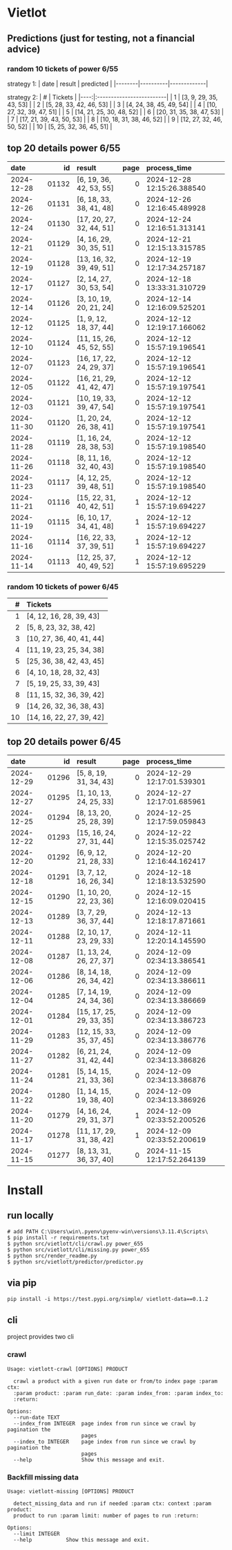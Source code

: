 # Vietlot
## Predictions (just for testing, not a financial advice)
### random 10 tickets of power 6/55

strategy 1:
| date   | result   | predicted   |
|--------|----------|-------------|

strategy 2:
|   # | Tickets                  |
|----:|:-------------------------|
|   1 | [3, 9, 29, 35, 43, 53]   |
|   2 | [5, 28, 33, 42, 46, 53]  |
|   3 | [4, 24, 38, 45, 49, 54]  |
|   4 | [10, 27, 32, 39, 47, 51] |
|   5 | [14, 21, 25, 30, 48, 52] |
|   6 | [20, 31, 35, 38, 47, 53] |
|   7 | [17, 21, 39, 43, 50, 53] |
|   8 | [10, 18, 31, 38, 46, 52] |
|   9 | [12, 27, 32, 46, 50, 52] |
|  10 | [5, 25, 32, 36, 45, 51]  |

## top 20 details power 6/55
| date       |    id | result                   |   page | process_time               |
|:-----------|------:|:-------------------------|-------:|:---------------------------|
| 2024-12-28 | 01132 | [6, 19, 36, 42, 53, 55]  |      0 | 2024-12-28 12:15:26.388540 |
| 2024-12-26 | 01131 | [6, 18, 33, 38, 41, 48]  |      0 | 2024-12-26 12:16:45.489928 |
| 2024-12-24 | 01130 | [17, 20, 27, 32, 44, 51] |      0 | 2024-12-24 12:16:51.313141 |
| 2024-12-21 | 01129 | [4, 16, 29, 30, 35, 51]  |      0 | 2024-12-21 12:15:13.315785 |
| 2024-12-19 | 01128 | [13, 16, 32, 39, 49, 51] |      0 | 2024-12-19 12:17:34.257187 |
| 2024-12-17 | 01127 | [2, 14, 27, 30, 53, 54]  |      0 | 2024-12-18 13:33:31.310729 |
| 2024-12-14 | 01126 | [3, 10, 19, 20, 21, 24]  |      0 | 2024-12-14 12:16:09.525201 |
| 2024-12-12 | 01125 | [1, 9, 12, 18, 37, 44]   |      0 | 2024-12-12 12:19:17.166062 |
| 2024-12-10 | 01124 | [11, 15, 26, 45, 52, 55] |      0 | 2024-12-12 15:57:19.196541 |
| 2024-12-07 | 01123 | [16, 17, 22, 24, 29, 37] |      0 | 2024-12-12 15:57:19.196541 |
| 2024-12-05 | 01122 | [16, 21, 29, 41, 42, 47] |      0 | 2024-12-12 15:57:19.197541 |
| 2024-12-03 | 01121 | [10, 19, 33, 39, 47, 54] |      0 | 2024-12-12 15:57:19.197541 |
| 2024-11-30 | 01120 | [1, 20, 24, 26, 38, 41]  |      0 | 2024-12-12 15:57:19.197541 |
| 2024-11-28 | 01119 | [1, 16, 24, 28, 38, 53]  |      0 | 2024-12-12 15:57:19.198540 |
| 2024-11-26 | 01118 | [8, 11, 16, 32, 40, 43]  |      0 | 2024-12-12 15:57:19.198540 |
| 2024-11-23 | 01117 | [4, 12, 25, 39, 48, 51]  |      0 | 2024-12-12 15:57:19.198540 |
| 2024-11-21 | 01116 | [15, 22, 31, 40, 42, 51] |      1 | 2024-12-12 15:57:19.694227 |
| 2024-11-19 | 01115 | [6, 10, 17, 34, 41, 48]  |      1 | 2024-12-12 15:57:19.694227 |
| 2024-11-16 | 01114 | [16, 22, 33, 37, 39, 51] |      1 | 2024-12-12 15:57:19.694227 |
| 2024-11-14 | 01113 | [12, 25, 37, 40, 49, 52] |      1 | 2024-12-12 15:57:19.695229 |

### random 10 tickets of power 6/45
|   # | Tickets                  |
|----:|:-------------------------|
|   1 | [4, 12, 16, 28, 39, 43]  |
|   2 | [5, 8, 23, 32, 38, 42]   |
|   3 | [10, 27, 36, 40, 41, 44] |
|   4 | [11, 19, 23, 25, 34, 38] |
|   5 | [25, 36, 38, 42, 43, 45] |
|   6 | [4, 10, 18, 28, 32, 43]  |
|   7 | [5, 19, 25, 33, 39, 43]  |
|   8 | [11, 15, 32, 36, 39, 42] |
|   9 | [14, 26, 32, 36, 38, 43] |
|  10 | [14, 16, 22, 27, 39, 42] |

## top 20 details power 6/45
| date       |    id | result                   |   page | process_time               |
|:-----------|------:|:-------------------------|-------:|:---------------------------|
| 2024-12-29 | 01296 | [5, 8, 19, 31, 34, 43]   |      0 | 2024-12-29 12:17:01.539301 |
| 2024-12-27 | 01295 | [1, 10, 13, 24, 25, 33]  |      0 | 2024-12-27 12:17:01.685961 |
| 2024-12-25 | 01294 | [8, 13, 20, 25, 28, 39]  |      0 | 2024-12-25 12:17:59.059843 |
| 2024-12-22 | 01293 | [15, 16, 24, 27, 31, 44] |      0 | 2024-12-22 12:15:35.025742 |
| 2024-12-20 | 01292 | [6, 9, 12, 21, 28, 33]   |      0 | 2024-12-20 12:16:44.162417 |
| 2024-12-18 | 01291 | [3, 7, 12, 16, 26, 34]   |      0 | 2024-12-18 12:18:13.532590 |
| 2024-12-15 | 01290 | [1, 10, 20, 22, 23, 36]  |      0 | 2024-12-15 12:16:09.020415 |
| 2024-12-13 | 01289 | [3, 7, 29, 36, 37, 44]   |      0 | 2024-12-13 12:18:17.871661 |
| 2024-12-11 | 01288 | [2, 10, 17, 23, 29, 33]  |      0 | 2024-12-11 12:20:14.145590 |
| 2024-12-08 | 01287 | [1, 13, 24, 26, 27, 37]  |      0 | 2024-12-09 02:34:13.386541 |
| 2024-12-06 | 01286 | [8, 14, 18, 26, 34, 42]  |      0 | 2024-12-09 02:34:13.386611 |
| 2024-12-04 | 01285 | [7, 14, 19, 24, 34, 36]  |      0 | 2024-12-09 02:34:13.386669 |
| 2024-12-01 | 01284 | [15, 17, 25, 29, 33, 35] |      0 | 2024-12-09 02:34:13.386723 |
| 2024-11-29 | 01283 | [12, 15, 33, 35, 37, 45] |      0 | 2024-12-09 02:34:13.386776 |
| 2024-11-27 | 01282 | [6, 21, 24, 31, 42, 44]  |      0 | 2024-12-09 02:34:13.386826 |
| 2024-11-24 | 01281 | [5, 14, 15, 21, 33, 36]  |      0 | 2024-12-09 02:34:13.386876 |
| 2024-11-22 | 01280 | [1, 14, 15, 19, 38, 40]  |      0 | 2024-12-09 02:34:13.386926 |
| 2024-11-20 | 01279 | [4, 16, 24, 29, 31, 37]  |      1 | 2024-12-09 02:33:52.200526 |
| 2024-11-17 | 01278 | [11, 17, 29, 31, 38, 42] |      1 | 2024-12-09 02:33:52.200619 |
| 2024-11-15 | 01277 | [8, 13, 31, 36, 37, 40]  |      0 | 2024-11-15 12:17:52.264139 |

<!---
stats 6/55 all time - stats.to_markdown(index=False)
stats 6/55 -15d - stats_15d.to_markdown(index=False)
stats 6/55 -30d - stats_30d.to_markdown(index=False)
stats 6/55 -60d - stats_60d.to_markdown(index=False)
stats 6/55 -90d - stats_90d.to_markdown(index=False)
-->

# Install
 
## run locally

```shell
# add PATH C:\Users\win\.pyenv\pyenv-win\versions\3.11.4\Scripts\
$ pip install -r requirements.txt
$ python src/vietlott/cli/crawl.py power_655
$ python src/vietlott/cli/missing.py power_655
$ python src/render_readme.py
$ python src/vietlott/predictor/predictor.py
```
 
## via pip

```shell
pip install -i https://test.pypi.org/simple/ vietlott-data==0.1.2
```

## cli
project provides two cli

### crawl
```shell
Usage: vietlott-crawl [OPTIONS] PRODUCT

  crawl a product with a given run date or from/to index page :param ctx:
  :param product: :param run_date: :param index_from: :param index_to:
  :return:

Options:
  --run-date TEXT
  --index_from INTEGER  page index from run since we crawl by pagination the
                        pages
  --index_to INTEGER    page index from run since we crawl by pagination the
                        pages
  --help                Show this message and exit.
```

### Backfill missing data

```shell
Usage: vietlott-missing [OPTIONS] PRODUCT

  detect_missing_data and run if needed :param ctx: context :param product:
  product to run :param limit: number of pages to run :return:

Options:
  --limit INTEGER
  --help           Show this message and exit.
```

